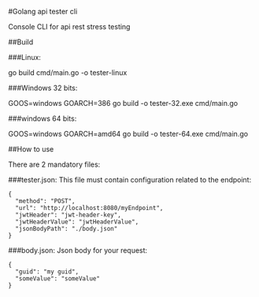 #Golang api tester cli

Console CLI for api rest stress testing

##Build


###Linux: 

go build cmd/main.go  -o tester-linux

###Windows 32 bits:

GOOS=windows GOARCH=386 go build -o tester-32.exe cmd/main.go 

###windows 64 bits:

GOOS=windows GOARCH=amd64 go build -o tester-64.exe cmd/main.go 


##How to use

There are 2 mandatory files:

###tester.json: 
This file must contain configuration related to the endpoint:
```
{
  "method": "POST",
  "url": "http://localhost:8080/myEndpoint",
  "jwtHeader": "jwt-header-key",
  "jwtHeaderValue": "jwtHeaderValue",
  "jsonBodyPath": "./body.json"
}
```



###body.json: 
Json body for your request:
```
{
  "guid": "my guid",
  "someValue": "someValue"
}
```


